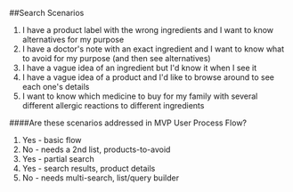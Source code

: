 ##Search Scenarios
1. I have a product label with the wrong ingredients and I want to know alternatives for my purpose
2. I have a doctor's note with an exact ingredient and I want to know what to avoid for my purpose (and then see alternatives)
3. I have a vague idea of an ingredient but I'd know it when I see it
4. I have a vague idea of a product and I'd like to browse around to see each one's details
5. I want to know which medicine to buy for my family with several different allergic reactions to different ingredients

####Are these scenarios addressed in MVP User Process Flow?
1. Yes - basic flow
2. No - needs a 2nd list, products-to-avoid
3. Yes - partial search
4. Yes - search results, product details
5. No - needs multi-search, list/query builder
